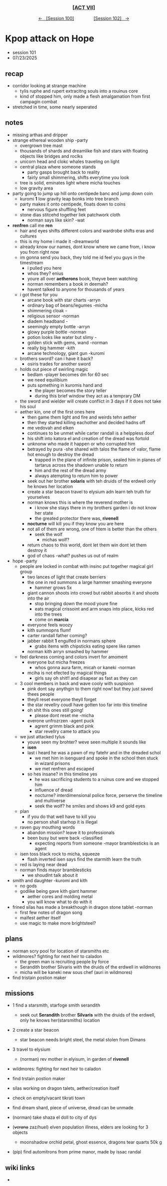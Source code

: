 
<div align="center">
  <h3 align="center"><a href="https://github.com/h-griffin/dnd-notes/blob/main/grimmhaus/act-VII" >[ACT VII]</a></h3>
  <p align="center">
    <a href="https://github.com/h-griffin/dnd-notes/blob/main/grimmhaus/act-VII/25-07-02.md" >&larr; &nbsp; [Session 100]</a>
    &nbsp;&nbsp;&nbsp;&nbsp;&nbsp;&nbsp;&nbsp;&nbsp;&nbsp;&nbsp;&nbsp;&nbsp;&nbsp;&nbsp;
    <a href="https://github.com/h-griffin/dnd-notes/blob/main/grimmhaus/act-VII/25-07-30.md" >[Session 102] &nbsp; &rarr;</a>
  </p>
</div>

# Kpop attack on Hope
- session 101
- 07/23/2025

## recap
-  corridor looking at strange machine
    - tylis ruphe and rupert extracitng souls into a rouinus core
    - kind of stopped him, only made a flesh amalgamation from first campagin combat
- stretched in time, some nearly seperated

## notes
- missing arthas and dripper
- strange ethereal wooden ship -party
    - overgrown tree mast
    - thousands of shards and dreamlike fish and stars with floating objects like bridges and roclks
    - unicorn head and clokc whales traveling on light
    - central plaza where someone stands
        - party gasps brought back to reality
        - fairly small shimmering, shifts everytime you look
    - tree is solid, eminates light where micha touches
    - low gravity area
- party going to jump up hill onto centipede banc and jump down coin
    - kuromi **1** low gravity leap bonks into tree branch
    - party makes it onto centipede, floats down to coins
        - nervous figure shuffling feet
    - stone dias stitcehd together liek patchwork cloth
        - norman says like skin? -wat
- **renfren** call me **ren**
    - hair and eyes shifts different colors and wardrobe shifts eras and cultures
    - this is my home i made it -dreamworld
    - already know our names, dont know where we came from, i know you from right now
    - im gonna send you back, they told me id feel you guys in the timestream
        - i pulled you here
        - whos they? enius
        - youre all over **aetherons** book, theyve been watching
        - norman remembers a book in deemah?
        - havent talked to anyone for thousands of years
    - i got these for you
        - arcane book with star charts -arryn
        - ordinary bag of beans/legumes -micha
        - shimmering cloak -
        - religious sensor -norman
        - diadem headband -
        - seemingly empty bottle -arryn
        - glowy purple bottle -norman
        - potion looks like water but slimy -
        - golden stick with gems, wand -norman
        - really big hammer -kith
        - arcane technology, giant gun -kuromi
    - brothers sword? can i have it back?
        - osiris trades for another sword
    - holds out piece of swirling magic
        - bedlam -player becomes dm for 60 sec
        - we need equilibium
        - puts spmething in kuromis hand and
            - the player becomes the story teller
            - during this brief window they act as a temprary DM
    - the sword and wielder will create conflict in 3 days if it does not take his soul
    - aether kin, one of the first ones here
        - then game them light and fire and weirds tehn aether
        - then they started killing eachother and decided hadns off
        - me vedovah and elken
        - continues to be unmet while carter randall is a helppless doof
        - his shift into katora el and creation of the dread was fortold
        - unknonw who made it happen or who corrupted him
        - betrayed by pura -she shared with talos the flame of valor, flame hot enough to destroy the dread
            - trapped in the plane of infinite prison, sealed him in planes of tartarus across the shadown unable to return
            - him and the rest of the dread army
            - always atempting to return him to power
        - seek out her brother **solaris** with teh druids of the erdwell only he knows her location
        - create a star beacon travel to elysium adn learn teh truth for yourselves
        - norman knows this is where the reverend mother is
            - i know she stays there in my brothers garden i do not know her state
            - the greated protector there was, **rivenell**
        - **nocturne** will kill you if they know you are here
        - not all of them are wrong, one of htem is better than the others
            - seek the wolf
                - michas wolf?
        - return chaos to this world, dont let them win dont let them destroy it
        - god of chaos -what? pushes us out of realm
- hope -party
    - people are locked in combat with insinc put together magical girl group
        - two lances of light that create berriers
        - the one in red summons a large hammer smashing everyone
            - hammer grows 5x
        - giant cannon shoots into crowd but rabbit absorbs it and shoots into the air
            - stop bringing down the mood youre fine
            - eats magical crissoint and arm snaps into place, kicks red into the trees
            - come on **marcia**
        - everyone feels woozy
        - kith summopns flumf
        - carter randall father coming?
        - jabber rabbit **1** engulfed in normans sphere
            - grabs items with chipsticks eating spere like ramen
        - norman kith arryn smashed by hammer
    - feel darkness coming and colors invert for amoment
        - everyone but micha freezes
            - whos gonna aura farm, micah or kaneki -norman
        - mciha is not efected by magical things
            - girls say oh shit!! and disapear as fast as they can
    - 3 cool members in back and wave cooly with suspision
        - pink dont say anythgin to them right now! but they just saved thees people
        - theyll reset everyone theyll forget
        - the star revellry coudl have gotten too far into this timeline
        - oh shit this ones still going!
            - please dont reset me -micha
        - everone unfrozrzen -agent puck
            - agrent grimm black and pink
            - star revellry came to attack you
    - we just attacked tylus
        - youve seen my brohter? weve seen multiple it sounds like
        - **isen**
        - last i heard he was a pawn of my fatehr and in the dreaded schol
            - we met him in isenguard and spoke in the school then stuck in wizard prisons
            - we met renfren and escaped
        - so hes insane? in this timeline yes
            - he was sacrificing students to a ruinus core and we stopped him
            - influence of dread
            - nocturne? interdimensional police force, perserve the timeline and multiverse
            - seek the wolf? he smiles and shows k9 and gold eyes
    - plan
        - if you do that well have to kill you
        - no person shall starhop it is illegal
    - raven guy mouthing words
        - abandon mission? leave it to professionals
        - been busy but were back -classified
            - expecting reports from someone -mayor bramblesticks is an agent
    - isen toss black rock to micha, squeeze
        - flash inverted isen says find the starmith learn the truth
    - red is laying near dead
    - norman finds mayor bramblesticks
        - we shoudlnt talk about it
- smith and daughter -kuromi and kith
    - no gods
    - godlike being gave kith giant hammer
        - aether cores and molding metal
        - you will know what to do with it
- frined silas has made a breakthough in dragon stone tablet -norman
    - first few notes of dragon song
    - maifest aether itself
    - use magic to make more brightsteel?

## plans
- norman scry pool for location of starsmiths etc
- wildmores? fighting for next heir to caladon
    - the green man is recruiting people by force
    - Serandith brother Silvaris with the druids of the erdwell in wildmores
    - micha will be kaneki new sous chef (auri in wildmores)
- find tristain postion maker

## missions
- 1 find a starsmith, starfoge smith serandith
    - seek out **Serandith** brother **Silvaris** with the druids of the erdwell, only he knows her(starsmiths) location
- 2 create a star beacon
    - star beacon needs bright steel, the metal stolen from Dimans
- 3 travel to elysium
    - (norman) rev mother in elyisum, in garden of **rivenell**
- wildmores: fighting for next heir to caladon
- find trstain postion maker
- silas working on dragon talets, aether/creation itself

- check on empty/vacant tikrati town
- find dream shard, piece of universe, dread can be unmade
- (norman) take shaza el doll to city of dys
- (~~verana~~ zaz/huel) elven population illness, elders are looking for 3 objects
    - moonshadow orchid petal, ghost essence, dragons tear quarts 50k g
- (pip) find automitrons from prime manor, made by issac randal

## wiki links
-
